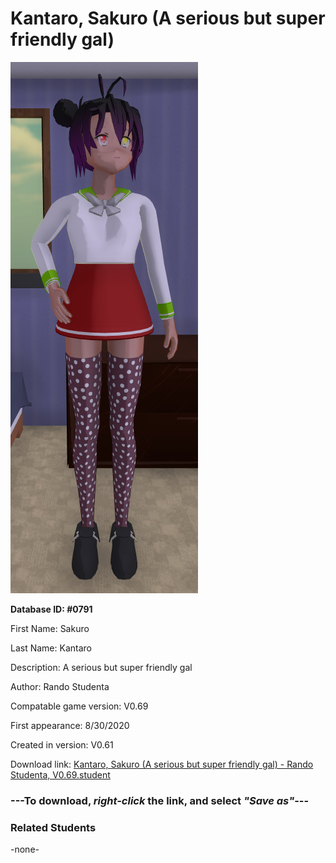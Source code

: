 # Kantaro, Sakuro (A serious but super friendly gal)

<img src="../../Files/Images/Kantaro, Sakuro (A serious but super friendly gal).png" title="Kantaro, Sakuro (A serious but super friendly gal) - Rando Studenta, V0.69">

**Database ID: #0791**

First Name: Sakuro

Last Name: Kantaro

Description: A serious but super friendly gal

Author: Rando Studenta

Compatable game version: V0.69

First appearance: 8/30/2020

Created in version: V0.61

Download link: <a href="https://raw.githubusercontent.com/Arbiter1223/Daigaku-Gurashi-Custom-Students/master/Files/Student%20Files/Kantaro%2C%20Sakuro%20(A%20serious%20but%20super%20friendly%20gal)%20-%20Rando%20Studenta%2C%20V0.69.student">Kantaro, Sakuro (A serious but super friendly gal) - Rando Studenta, V0.69.student</a>

### ---**To download, _right-click_ the link, and select _"Save as"_**---

### Related Students

-none-
